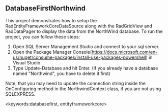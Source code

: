 ﻿## DatabaseFirstNorthwind ##

This project demonstrates how to setup the RadEntityFrameworkCoreDataSource along with the RadGridView and RadDataPager to display the
data from the NorthWind database. To run the project, you can follow these steps:

1. Open SQL Server Management Studio and connect to your sql server. 
2. Open the Package Manager Console(https://docs.microsoft.com/en-us/nuget/consume-packages/install-use-packages-powershell) in Visual Studio.
3. Type Update-Database and hit Enter. (If you already have a database named "Northwind", you have to delete it first)


Note, that you may need to update the connection string inside the OnConfiguring method in the NorthwindContext class, if you are not using SQLEXPRESS.


<keywords:databasefirst, entityframeworkcore>